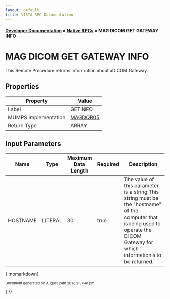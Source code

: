 ```yaml
---
layout: default
title: VISTA RPC Documentation
---
```


#### [Developer Documentation](../index) &#187; [Native RPCs](TableOfContents) &#187; MAG DICOM GET GATEWAY INFO<br/>
# MAG DICOM GET GATEWAY INFO

This Remote Procedure returns information about aDICOM Gateway.

## Properties

Property | Value
--- | ---
Label | GETINFO
MUMPS Implementation | [MAGDQR05](http://code.osehra.org/dox/Routine_MAGDQR05_source.html)
Return Type | ARRAY


## Input Parameters

Name | Type | Maximum Data Length | Required | Description
--- | --- | --- | --- | ---
HOSTNAME | LITERAL | 30 | true | The value of this parameter is a string.This string must be the &quot;hostname&quot; of the computer that isbeing used to operate the DICOM Gateway for which informationis to be returned.



{::nomarkdown} <br/><p style="font-size: 11px">Document generated on August 24th 2017, 2:57:41 pm</p>{:/}